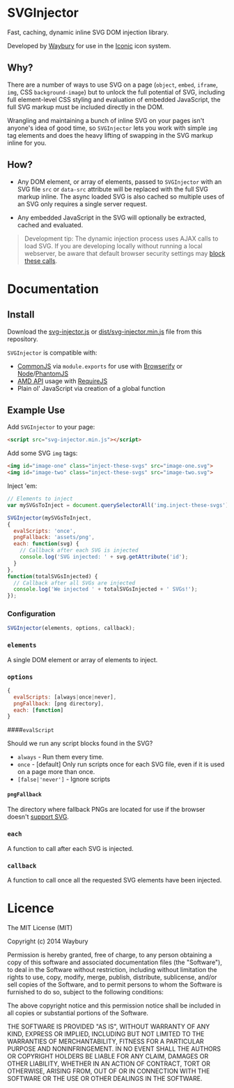 SVGInjector
=========

Fast, caching, dynamic inline SVG DOM injection library.

Developed by [Waybury](http://waybury.com/) for use in the [Iconic](https://useiconic.com/) icon system.

## Why?
There are a number of ways to use SVG on a page (`object`, `embed`, `iframe`, `img`, CSS `background-image`) but to unlock the full potential of SVG, including full element-level CSS styling and evaluation of embedded JavaScript, the full SVG markup must be included directly in the DOM. 

Wrangling and maintaining a bunch of inline SVG on your pages isn't anyone's idea of good time, so `SVGInjector` lets you work with simple `img` tag elements and does the heavy lifting of swapping in the SVG markup inline for you.

## How?
* Any DOM element, or array of elements, passed to `SVGInjector` with an SVG file `src` or `data-src` attribute will be replaced with the full SVG markup inline. The async loaded SVG is also cached so multiple uses of an SVG only requires a single server request.

* Any embedded JavaScript in the SVG will optionally be extracted, cached and evaluated.

> Development tip: The dynamic injection process uses AJAX calls to load SVG. If you are developing locally without running a local webserver, be aware that default browser security settings may [block these calls](http://wiki.fluidproject.org/display/fluid/Browser+settings+to+support+local+Ajax+calls).



# Documentation

## Install

Download the [svg-injector.js]() or [dist/svg-injector.min.js]() file from this repository.

`SVGInjector` is compatible with:

* [CommonJS](http://commonjs.org/) via `module.exports` for use with [Browserify](http://browserify.org/) or [Node](http://nodejs.org/)/[PhantomJS](http://phantomjs.org/)
* [AMD API](https://github.com/amdjs/amdjs-api/blob/master/AMD.md) usage with [RequireJS](http://requirejs.org/)
* Plain ol' JavaScript via creation of a global function

## Example Use

Add `SVGInjector` to your page:

```html
<script src="svg-injector.min.js"></script>
```

Add some SVG `img` tags:

```html
<img id="image-one" class="inject-these-svgs" src="image-one.svg">
<img id="image-two" class="inject-these-svgs" src="image-two.svg">
```

Inject 'em:

```js
// Elements to inject
var mySVGsToInject = document.querySelectorAll('img.inject-these-svgs');

SVGInjector(mySVGsToInject,
{
  evalScripts: 'once',
  pngFallback: 'assets/png',
  each: function(svg) {
    // Callback after each SVG is injected
    console.log('SVG injected: ' + svg.getAttribute('id');
  }
},
function(totalSVGsInjected) {
  // Callback after all SVGs are injected
  console.log('We injected ' + totalSVGsInjected + ' SVGs!');
});
```

### Configuration

```js
SVGInjector(elements, options, callback);
```

### `elements`

A single DOM element or array of elements to inject.

### `options`

```js
{
  evalScripts: [always|once|never],
  pngFallback: [png directory],
  each: [function]
}
```

####`evalScript`

Should we run any script blocks found in the SVG?

* `always` - Run them every time.
* `once` - [default] Only run scripts once for each SVG file, even if it is used on a page more than once.
* `[false|'never']` - Ignore scripts

#### `pngFallback`

The directory where fallback PNGs are located for use if the browser doesn't [support SVG](http://caniuse.com/svg).

### `each`

A function to call after each SVG is injected.

### `callback`

A function to call once all the requested SVG elements have been injected.


# Licence
The MIT License (MIT)

Copyright (c) 2014 Waybury

Permission is hereby granted, free of charge, to any person obtaining a copy of this software and associated documentation files (the "Software"), to deal in the Software without restriction, including without limitation the rights to use, copy, modify, merge, publish, distribute, sublicense, and/or sell copies of the Software, and to permit persons to whom the Software is furnished to do so, subject to the following conditions:

The above copyright notice and this permission notice shall be included in all copies or substantial portions of the Software.

THE SOFTWARE IS PROVIDED "AS IS", WITHOUT WARRANTY OF ANY KIND, EXPRESS OR IMPLIED, INCLUDING BUT NOT LIMITED TO THE WARRANTIES OF MERCHANTABILITY, FITNESS FOR A PARTICULAR PURPOSE AND NONINFRINGEMENT. IN NO EVENT SHALL THE AUTHORS OR COPYRIGHT HOLDERS BE LIABLE FOR ANY CLAIM, DAMAGES OR OTHER LIABILITY, WHETHER IN AN ACTION OF CONTRACT, TORT OR OTHERWISE, ARISING FROM, OUT OF OR IN CONNECTION WITH THE SOFTWARE OR THE USE OR OTHER DEALINGS IN THE SOFTWARE.
